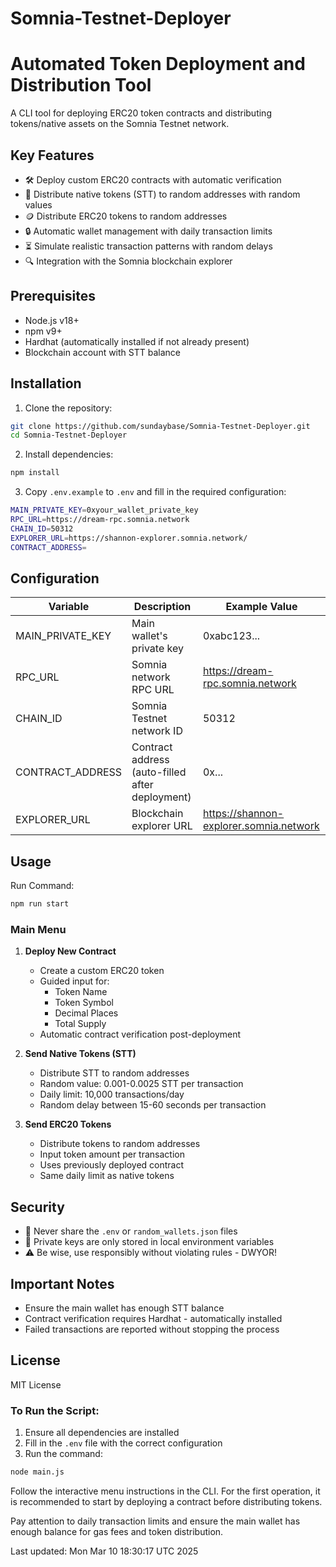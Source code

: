 # Somnia-Testnet-Deployer

# Automated Token Deployment and Distribution Tool

A CLI tool for deploying ERC20 token contracts and distributing tokens/native assets on the Somnia Testnet network.

## Key Features
- 🛠️ Deploy custom ERC20 contracts with automatic verification
- 💸 Distribute native tokens (STT) to random addresses with random values
- 🪙 Distribute ERC20 tokens to random addresses
- 🔒 Automatic wallet management with daily transaction limits
- ⏳ Simulate realistic transaction patterns with random delays
- 🔍 Integration with the Somnia blockchain explorer

## Prerequisites
- Node.js v18+
- npm v9+
- Hardhat (automatically installed if not already present)
- Blockchain account with STT balance

## Installation
1. Clone the repository:
```bash
git clone https://github.com/sundaybase/Somnia-Testnet-Deployer.git
cd Somnia-Testnet-Deployer
```

2. Install dependencies:
```bash
npm install
```

3. Copy `.env.example` to `.env` and fill in the required configuration:
```bash
MAIN_PRIVATE_KEY=0xyour_wallet_private_key
RPC_URL=https://dream-rpc.somnia.network
CHAIN_ID=50312
EXPLORER_URL=https://shannon-explorer.somnia.network/
CONTRACT_ADDRESS=
```

## Configuration
| Variable           | Description                                    | Example Value                          |
|--------------------|------------------------------------------------|---------------------------------------|
| MAIN_PRIVATE_KEY   | Main wallet's private key                      | 0xabc123...                           |
| RPC_URL            | Somnia network RPC URL                         | https://dream-rpc.somnia.network      |
| CHAIN_ID           | Somnia Testnet network ID                      | 50312                                 |
| CONTRACT_ADDRESS   | Contract address (auto-filled after deployment)| 0x...                                 |
| EXPLORER_URL       | Blockchain explorer URL                        | https://shannon-explorer.somnia.network |

## Usage
Run Command:
```bash
npm run start
```

### Main Menu
1. **Deploy New Contract**  
   - Create a custom ERC20 token
   - Guided input for:
     - Token Name
     - Token Symbol
     - Decimal Places
     - Total Supply
   - Automatic contract verification post-deployment

2. **Send Native Tokens (STT)**  
   - Distribute STT to random addresses
   - Random value: 0.001-0.0025 STT per transaction
   - Daily limit: 10,000 transactions/day
   - Random delay between 15-60 seconds per transaction

3. **Send ERC20 Tokens**  
   - Distribute tokens to random addresses
   - Input token amount per transaction
   - Uses previously deployed contract
   - Same daily limit as native tokens

## Security
- 🚫 Never share the `.env` or `random_wallets.json` files
- 🔐 Private keys are only stored in local environment variables
- ⚠️ Be wise, use responsibly without violating rules - DWYOR!

## Important Notes
- Ensure the main wallet has enough STT balance
- Contract verification requires Hardhat - automatically installed
- Failed transactions are reported without stopping the process

## License
MIT License

### To Run the Script:

1. Ensure all dependencies are installed
2. Fill in the `.env` file with the correct configuration
3. Run the command:
```bash
node main.js
```

Follow the interactive menu instructions in the CLI. For the first operation, it is recommended to start by deploying a contract before distributing tokens.

Pay attention to daily transaction limits and ensure the main wallet has enough balance for gas fees and token distribution.

Last updated: Mon Mar 10 18:30:17 UTC 2025
